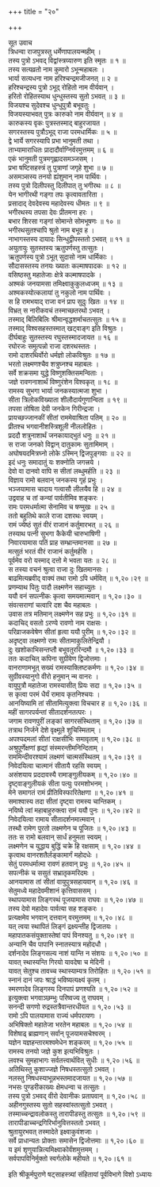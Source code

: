 +++
title = "२०"

+++

सूत उवाच  
त्रिधन्वा राजपुत्रस्तु धर्मेणापालयन्महीम् ।  
तस्य पुत्रो ऽभवद् विद्वांस्त्रय्यारुण इति स्मृतः ॥ १ ॥  
तस्य सत्यव्रतो नाम कुमारो ऽभून्महाबलः ।  
भार्या सत्यधना नाम हरिश्चन्द्रमजीजनत् ॥ २ ॥  
हरिश्चन्द्रस्य पुत्रो ऽभूद् रोहितो नाम वीर्यवान् ।  
हरितो रोहितस्याथ धुन्धुस्तस्य सुतो ऽभवत् ॥ ३ ॥  
विजयश्च सुदेवश्च धुन्धुपुत्रौ बभूवतुः ।  
विजयस्याभवत् पुत्रः कारुको नाम वीर्यवान् ॥ ४ ॥  
कारुकस्य वृकः पुत्रस्तस्माद् बाहुरजायत ।  
सगरस्तस्य पुत्रौऽभूद् राजा परमधार्मिकः ॥ ५ ॥  
द्वे भार्ये सगरस्यापि प्रभा भानुमती तथा ।  
ताभ्यामाराधितः प्रादादौर्वाग्निर्वरमुत्तमम् ॥ ६ ॥  
एकं भानुमती पुत्रमगृह्णादसमञ्जसम् ।  
प्रभा षष्टिसहस्त्रं तु पुत्राणां जगृहे शुभा ॥ ७ ॥  
असमञ्सस्य तनयो ह्यंशुमान् नाम पार्थिवः ।  
तस्य पुत्रो दिलीपस्तु दिलीपात् तु भगीरथः ॥ ८ ॥  
येन भागीरथी गङ्गा तपः कृत्वावतारिता ।  
प्रसादाद् देवदेवस्य महादेवस्य धीमतः ॥ ९ ॥  
भगीरथस्य तपसा देवः प्रीतमना हरः ।  
बभार शिरसा गङ्गां सोमान्ते सोमभूषणः ॥ १० ॥  
भगीरथसुतश्चापि श्रुतो नाम बभूव ह ।  
नाभागस्तस्य दायादः सिन्धुद्वीपस्ततो ऽभवत् ॥ ११ ॥  
अयुतायुः सुतस्तस्य ऋतुपर्णस्तु तत्सुतः ।  
ऋतुपर्णस्य पुत्रो ऽभूत् सुदासो नाम धार्मिकाः ।  
सौदासस्तस्य तनयः ख्यातः कल्माषपादकः ॥ १२ ॥  
वसिष्ठस्तु महातेजाः क्षेत्रे कल्माषपादके ।  
अश्मकं जनयामसा तमिक्ष्वाकुकुलध्वजम् ॥ १३ ॥  
अश्मकस्योत्कलायां तु नकुलो नाम पार्थिवः ।  
स हि रामभयाद् राजा वनं प्राप सुदुः खितः ॥ १४ ॥  
विभ्रत् स नारीकवचं तस्माच्छतरथो ऽभवत् ।  
तस्माद् बिलिबिलिः श्रीमान्वृद्धशर्माचतत्सुतः ॥ १५ ॥  
तस्माद् विश्वसहस्तस्मात् खट्वाङ्ग इति विश्रुतः ।  
दीर्घबाहुः सुतस्तस्य रघुस्तस्मादजायत ॥ १६ ॥  
रघोरजः समुत्पन्नो राजा दशरथस्ततः ।  
रामो दाशरथिर्वोरो धर्मज्ञो लोकविश्रुतः ॥ १७ ॥  
भरतो लक्ष्मणश्चैव शत्रुघ्नश्च महाबलः ।  
सर्वे शक्रसमा युद्धे विष्णुशक्तिसमन्विताः ।  
जज्ञे रावणनाशार्थं विष्णुरंशेन विश्वकृत् ॥ १८ ॥  
रामस्य सुभगा भार्या जनकस्यात्मजा शुभा ।  
सीता त्रिलोकविख्याता शीलौदार्यगुणान्विता ॥ १९ ॥  
तपसा तोषिता देवी जनकेन गिरीन्द्रजा ।  
प्रायच्छज्जानकीं सीतां राममेवाश्रिता पतिम् ॥ २० ॥  
प्रीतश्च भगवानीशस्त्रिशूली नीललोहितः ।  
प्रददौ शत्रुनाशार्थं जनकायाद्भुतं धनुः ॥ २१ ॥  
स राजा जनको विद्वान् दातुकामः सुतामिमाम् ।  
अघोषयदमित्रघ्नो लोके ऽस्मिन् द्विजपुङ्गवाः ॥ २२ ॥  
इदं धनुः समादातुं यः शक्नोति जगत्त्रये ।  
देवो वा दानवो वापि स सीतां लब्धुमर्हति ॥ २३ ॥  
विज्ञाय रामो बलवान् जनकस्य गृहं प्रभुः ।  
भञ्जयामास चादाय गत्वासौ लीलयैव हि ॥ २४ ॥  
उद्ववाह च तां कन्यां पार्वतीमिव शङ्करः ।  
रामः परमधर्मात्मा सेनामिव च षण्मुखः ॥ २५ ॥  
ततो बहुतिथे काले राजा दशरथः स्वयम् ।  
रामं ज्येष्ठं सुतं वीरं राजानं कर्तुमारभत् ॥ २६ ॥  
तस्याथ पत्नी सुभगा कैकेयी चारुभाषिणी ।  
निवारयामास पतिं प्राह सम्भ्रान्तमानसा ॥ २७ ॥  
मत्सुतं भरतं वीरं राजानं कर्तुमर्हसि ।  
पूर्वमेव वरो यस्माद् दत्तो मे भवता यतः ॥ २८ ॥  
स तस्या वचनं श्रुत्वा राजा दुः खितमानसः ।  
बाढमित्यब्रवीद् वाक्यं तथा रामो ऽपि धर्मवित् ॥ १,२०।२९ ॥  
प्रणम्याथ पितुः पादौ लक्ष्मणेन सहाच्युतः ।  
ययौ वनं सपत्नीकः कृत्वा समयमात्मवान् ॥ १,२०।३० ॥  
संवत्सराणां चत्वारि दश चैव महाबलः ।  
उवास तत्र मतिमान् लक्ष्मणेन सह प्रभुः ॥ १,२०।३१ ॥  
कदाचिद् वसतो ऽरण्ये रावणो नाम राक्षसः ।  
परिव्राजकवेषेण सीतां हृत्वा ययौ पुरीम् ॥ १,२०।३२ ॥  
अदृष्ट्वा लक्ष्मणो रामः सीतामाकुलितेन्द्रियौ ।  
दुः खशोकाभिसन्तप्तौ बभूवतुररिन्दमौ ॥ १,२०।३३ ॥  
ततः कदाचित् कपिना सुग्रीवेण द्विजोत्तमाः ।  
वानराणामभूत् सख्यं रामस्याक्लिष्टकर्मणः ॥ १,२०।३४ ॥  
सुग्रीवस्यानुगो वीरो हनुमान् न्म वानरः ।  
वायुपुत्रौ महातेजा रामस्यासीत् प्रियः सदा ॥ १,२०।३५ ॥  
स कृत्वा परमं धैर्यं रामाय कृतनिश्चयः ।  
आनयिष्यामि तां सीतामित्युक्त्वा विचचार ह ॥ १,२०।३६ ॥  
महीं सागरपर्यन्तां सीतादर्शनतत्परः ।  
जगाम रावणपुरीं लङ्कां सागरसंस्थिताम् ॥ १,२०।३७ ॥  
तत्राथ निर्जने देशे वृक्ष्मूले शुचिस्मिताम् ।  
अपश्यदमलां सीतां राक्षसीभिः समावृताम् ॥ १,२०।३८ ॥  
अश्रुपूर्णेक्षणां हृद्यां संस्मरन्तीमनिन्दिताम् ।  
राममिन्दीवरश्यामं लक्ष्मणं चात्मसंस्थितम् ॥ १,२०।३९ ॥  
निवेदयित्वा चात्मानं सीतायै रहसि स्वयम् ।  
असंशयाय प्रददावस्यै रामाङ्गुलीयकम् ॥ १,२०।४० ॥  
दृष्ट्वाङ्गुलीयकं सीता पत्युः परमशोभनम् ।  
मेने समागतं रामं प्रीतिविस्फारितेक्षणा ॥ १,२०।४१ ॥  
समाश्वास्य तदा सीतां दृष्ट्वा रामस्य चान्तिकम् ।  
नयिष्ये त्वां महाबाहुरुक्त्वा रामं ययौ पुनः ॥ १,२०।४२ ॥  
निवेदयित्वा रामाय सीतादर्शनमात्मवान् ।  
तस्थौ रामेण पुरतो लक्ष्मणेन च पूजितः ॥ १,२०।४३ ॥  
ततः स रामो बलवान् सार्धं हनुमता स्वयम् ।  
लक्ष्मणेन च युद्धाय बुद्धिं चक्रे हि रक्षसाम् ॥ १,२०।४४ ॥  
कृत्वाथ वानरशतैर्लङ्कामार्गं महोदधेः ।  
सेतुं परमधर्मात्मा रावणं हतवान् प्रभुः ॥ १,२०।४५ ॥  
सपत्नीकं च ससुतं सभ्रातृकमरिदमः ।  
आनयामास तां सीतां वायुपुत्रसहायवान् ॥ १,२०।४६ ॥  
सेतुमध्ये महादेवमीशानं कृत्तिवाससम् ।  
स्थापयामास लिङ्गस्थं पूजयामास राघवः ॥ १,२०।४७ ॥  
तस्य देवो महादेवः पार्वत्या सह शङ्करः ।  
प्रत्यक्षमेव भगवान् दत्तवान् वरमुत्तमम् ॥ १,२०।४८ ॥  
यत् त्वया स्थापितं लिङ्गं द्रक्ष्यन्तीह द्विजातयः ।  
महापातकसंयुक्तास्तेषां पापं विनश्यतु ॥ १,२०।४९ ॥  
अन्यानि चैव पापानि स्नातस्यात्र महोदधौ ।  
दर्शनादेव लिङ्गसल्य नाशं यान्ति न संशयः ॥ १,२०।५० ॥  
यावत् स्थास्यन्ति गिरयो यावदेषा च मेदिनी ।  
यावत् सेतुश्च तावच्च स्थास्याम्यत्र तिरोहितः ॥ १,२०।५१ ॥  
स्नानं दानं जपः श्राद्धं भविष्यत्यक्ष्यं कृतम् ।  
स्मरणादेव लिङ्गस्य दिनपापं प्रणश्यति ॥ १,२०।५२ ॥  
इत्युक्त्वा भगवाञ्छम्भुः परिष्वज्य तु राघवम् ।  
सनन्दी सगणो रुद्रस्तत्रैवान्तरधीयत ॥ १,२०।५३ ॥  
रामो ऽपि पालयामास राज्यं धर्मपरायणः ।  
अभिषिक्तो महातेजा भरतेन महाबलः ॥ १,२०।५४ ॥  
विशेषाढ् ब्राह्मणान् सर्वान् पूजयामसचेश्वरम् ।  
यज्ञेन यज्ञहन्तारमश्वमेधेन शङ्करम् ॥ १,२०।५५ ॥  
रामस्य तनयो जज्ञे कुश इत्यभिविश्रुतः ।  
लवश्च सुमहाभागः सर्वतत्त्वार्थवित् सुधीः ॥ १,२०।५६ ॥  
अतिथिस्तु कुशाज्जज्ञे निषधस्तत्सुतो ऽभवत् ।  
नलस्तु निषधस्याभून्नभस्तमादजायत ॥ १,२०।५७ ॥  
नभसः पुण्डरीकाख्यः क्षेमधन्वा च तत्सुतः ।  
तस्य पुत्रो ऽभवद् वीरो देवानीकः प्रतापवान् ॥ १,२०।५८ ॥  
अहीनगुस्तस्य सुतो सहस्वांस्तत्सुतो ऽभवत् ।  
तस्माच्चन्द्रावलोकस्तु तारापीडस्तु तत्सुतः ॥ १,२०।५९ ॥  
तारापीडाच्चन्द्रगिरिर्भानुवित्तस्ततो ऽभवत् ।  
श्रुतायुरभवत् तस्मादेते इक्ष्वाकुवंशजाः ।  
सर्वे प्राधान्यतः प्रोक्ताः समासेन द्विजोत्तमाः ॥ १,२०।६० ॥  
य इमं शृणुयान्नित्यमिक्ष्वाकोर्वंशमुत्तमम् ।  
सर्वपापविनिर्मुक्तो स्वर्गलोके महीयते ॥ १,२०।६१ ॥  
    
इति श्रीकूर्मपुराणे षट्साहस्त्र्यां संहितायां पूर्वविभागे विशो ऽध्यायः
